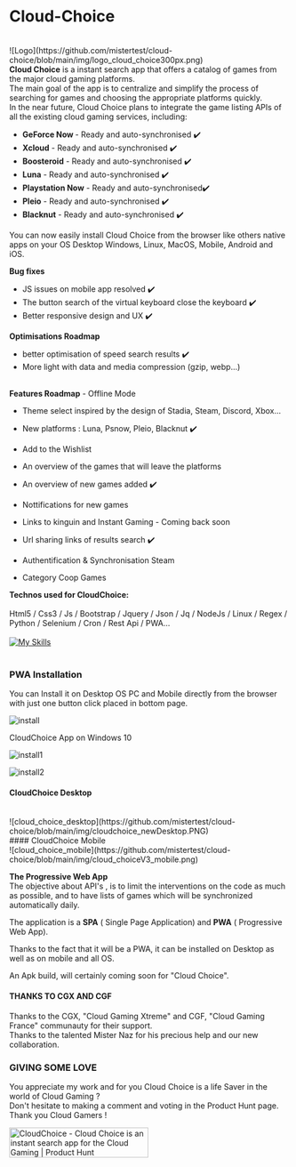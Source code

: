 # Cloud-Choice
<br>
![Logo](https://github.com/mistertest/cloud-choice/blob/main/img/logo_cloud_choice300px.png)
<br>
<b>Cloud Choice</b> is a instant search app that offers a catalog of games from the major cloud gaming platforms.
<br>
The main goal of the app is to centralize and simplify the process of searching for games and choosing the appropriate platforms quickly.
<br>In the near future, Cloud Choice plans to integrate the game listing APIs of all the existing cloud gaming services, including:

- <b>GeForce Now </b> - Ready and auto-synchronised :heavy_check_mark:
- <b>Xcloud</b> - Ready and auto-synchronised :heavy_check_mark:
- <b>Boosteroid</b> - Ready and auto-synchronised :heavy_check_mark:
- <b>Luna</b> - Ready and auto-synchronised :heavy_check_mark:
- <b>Playstation Now</b> - Ready and auto-synchronised:heavy_check_mark:
- <b>Pleio</b> - Ready and auto-synchronised :heavy_check_mark:
- <b>Blacknut</b> - Ready and auto-synchronised :heavy_check_mark:

You can now easily install Cloud Choice from the browser like others native apps on your OS Desktop Windows, Linux, MacOS, Mobile, Android and iOS.

<b>Bug fixes</b><br>
- JS issues on mobile app resolved  :heavy_check_mark:
- The button search of the virtual keyboard close the keyboard  :heavy_check_mark:
- Better responsive design and UX  :heavy_check_mark:

<b>Optimisations Roadmap</b>
- better optimisation of speed search results  :heavy_check_mark:
- More light with data and media compression (gzip, webp...)
<br>
<b>Features Roadmap</b>
- Offline Mode

- Theme select inspired by the design of Stadia, Steam, Discord, Xbox...

- New platforms :
Luna, Psnow, Pleio, Blacknut  :heavy_check_mark:
- Add to the Wishlist
- An overview of the games that will leave the platforms
- An overview of new games added  :heavy_check_mark:
- Nottifications for new games
- Links to kinguin and Instant Gaming - Coming back soon
- Url sharing links of results search :heavy_check_mark:
- Authentification & Synchronisation Steam
- Category Coop Games

<b>Technos used for CloudChoice:</b>
<br><br>
Html5 / Css3 / Js / Bootstrap / Jquery / Json / Jq / NodeJs / Linux / Regex / Python / Selenium / Cron / Rest Api / PWA...
<br><br>
[![My Skills](https://skillicons.dev/icons?i=html,css,js,regex,jquery,bootstrap,nodejs,linux,py,selenium)](https://skillicons.dev)
<br><br>
### PWA Installation
You can Install it on Desktop OS PC and Mobile directly from the browser with just one button click placed in bottom page.

![install](https://raw.githubusercontent.com/mistertest/cloud-choice/main/img/button_install.PNG)

CloudChoice App on Windows 10

![install1](https://github.com/mistertest/cloud-choice/blob/main/img/barre_tache.PNG)

![install2](https://github.com/mistertest/cloud-choice/blob/main/img/demarer_cloud_choice.png)
<br>
#### CloudChoice Desktop
<br>
![cloud_choice_desktop](https://github.com/mistertest/cloud-choice/blob/main/img/cloudchoice_newDesktop.PNG)
<br>
#### CloudChoice Mobile
<br>
![cloud_choice_mobile](https://github.com/mistertest/cloud-choice/blob/main/img/cloud_choiceV3_mobile.png)

<b>The Progressive Web App</b> <br>
The objective about API's , is to limit the interventions on the code as much as possible, and to have lists of games which will be synchronized automatically daily.

The application is a **SPA** ( Single Page Application) and **PWA** ( Progressive Web App).

Thanks to the fact that it will be a PWA, it can be installed on Desktop as well as on mobile and all OS.

An Apk build, will certainly coming  soon for "Cloud Choice".

#### THANKS TO CGX AND CGF
Thanks to the  CGX, "Cloud Gaming Xtreme" and CGF, "Cloud Gaming France" communauty for their support.<br>
Thanks to the talented Mister Naz for his precious help and our new collaboration.


### GIVING SOME LOVE

You appreciate my work and for you Cloud Choice is a life Saver in the world of Cloud Gaming ?<br>
Don't hesitate to making a comment and voting in the Product Hunt page. <br>
Thank you Cloud Gamers !

<a href="https://www.producthunt.com/posts/cloudchoice?utm_source=badge-featured&utm_medium=badge&utm_souce=badge-cloudchoice" target="_blank"><img src="https://api.producthunt.com/widgets/embed-image/v1/featured.svg?post_id=343875&theme=light" alt="CloudChoice - Cloud&#0032;Choice&#0032;is&#0032;an&#0032;instant&#0032;search&#0032;app&#0032;for&#0032;the&#0032;Cloud&#0032;Gaming | Product Hunt" style="width: 250px; height: 54px;" width="250" height="54" /></a>
